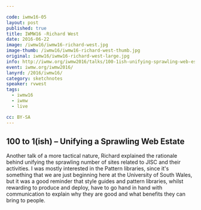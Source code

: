 ```yaml
---

code: iwmw16-05
layout: post
published: true
title: IWMW16 -Richard West 
date: 2016-06-22
image: /iwmw16/iwmw16-richard-west.jpg
image-thumb: /iwmw16/iwmw16-richard-west-thumb.jpg
original: iwmw16/iwmw16-richard-west-large.jpg
info: http://iwmw.org/iwmw2016/talks/100-1ish-unifying-sprawling-web-estate/
event: iwmw.org/iwmw2016/
lanyrd: /2016/iwmw16/
category: sketchnotes
speaker: rvwest
tags:
  - iwmw16
  - iwmw
  - live

cc: BY-SA
---
```



## 100 to 1(ish) – Unifying a Sprawling Web Estate ##

Another talk of a more tactical nature, Richard explained the rationale behind unifying the sprawling number of sites related to JISC and their activities. I was mostly interested in the Pattern libraries, since it's something that we are just beginning here at the University of South Wales, but it was a good reminder that style guides and pattern libraries, whilst rewarding to produce and deploy, have to go hand in hand with communication to explain why they are good and what benefits they can bring to people.
